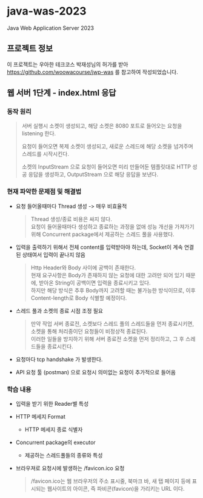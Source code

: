 # java-was-2023

Java Web Application Server 2023

## 프로젝트 정보 

이 프로젝트는 우아한 테크코스 박재성님의 허가를 받아 https://github.com/woowacourse/jwp-was 
를 참고하여 작성되었습니다.

## 웹 서버 1단계 - index.html 응답

### 동작 원리
> 서버 실행시 소켓이 생성되고, 해당 소켓은 8080 포트로 들어오는 요청을 listening 한다.
> 
> 요청이 들어오면 복제 소켓이 생성되고, 새로운 스레드에 해당 소켓을 넘겨주며 스레드를 시작시킨다.
> 
> 소켓의 InputStream 으로 요청이 들어오면 미리 만들어둔 템플릿대로 HTTP 성공 응답을 생성하고, 
> OutputStream 으로 해당 응답을 보낸다.

### 현재 파악한 문제점 및 해결법
- 요청 들어올때마다 Thread 생성 -> 매우 비효율적
  > Thread 생성/종료 비용은 싸지 않다. <br/>
  > 요청이 들어올때마다 생성하고 종료하는 과정을 없애 성능 개선을 가져가기 위해
  > Concurrent package에서 제공하는 스레드 풀을 사용했다.

- 입력을 출력하기 위해서 전체 content를 입력받아야 하는데, Socket이 계속 연결된 상태여서 입력이 끝나지 않음
  > Http Header와 Body 사이에 공백이 존재한다. <br/>
  > 현재 요구사항은 Body가 존재하지 않는 요청에 대한 고려만 되어 있기 때문에, 
  > 받아온 String이 공백이면 입력을 종료시키고 있다. <br/>
  > 하지만 해당 방식은 추후 Body까지 고려할 때는 불가능한 방식이므로, 
  > 이후 Content-length로 Body 식별할 예정이다.

- 스레드 풀과 소켓의 종료 시점 조정 필요
  > 만약 작업 서버 종료전, 소켓보다 스레드 풀의 스레드들을 먼저 종료시키면,
  > 소켓을 통해 처리중이던 요청들이 비정상적 종료된다. <br/>
  > 이러한 일들을 방지하기 위해 서버 종료전 소켓을 먼저 정리하고, 그 후 스레드들을 종료시킨다.

- 요청마다 tcp handshake 가 발생한다.

- API 요청 툴 (postman) 으로 요청시 의미없는 요청이 추가적으로 들어옴

### 학습 내용
- 입력을 받기 위한 Reader별 특성 

- HTTP 메세지 Format
  - HTTP 메세지 종료 식별자

- Concurrent package의 executor
  - 제공하는 스레드풀들의 종류와 특성

- 브라우져로 요청시에 발생하는 /favicon.ico 요청
  > /favicon.ico는 웹 브라우저의 주소 표시줄, 북마크 바, 새 탭 페이지 등에 표시되는 웹사이트의 아이콘,
  > 즉 파비콘(favicon)을 가리키는 URL 이다.